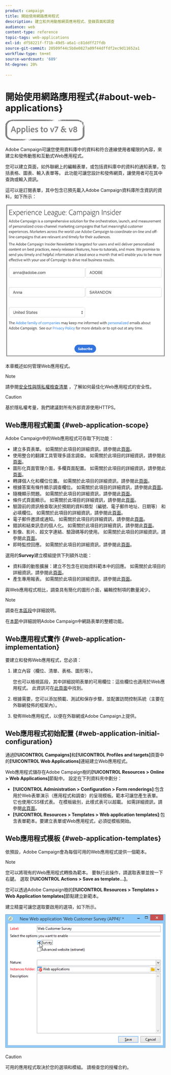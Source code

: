 ```yaml
---
product: campaign
title: 開始使用網路應用程式
description: 建立和共用動態網頁應用程式、登錄頁面和調查
audience: web
content-type: reference
topic-tags: web-applications
exl-id: df58221f-f71b-49d5-a6a1-c81ddff27fdb
source-git-commit: 20509f44c5b8e0827a09f44dffdf2ec9d11652a1
workflow-type: tm+mt
source-wordcount: '689'
ht-degree: 20%

---
```


# 開始使用網路應用程式{#about-web-applications}

![](../../assets/common.svg)

Adobe Campaign可讓您使用資料庫中的資料和符合連線使用者權限的內容，來建立和發佈動態和互動式Web應用程式。

您可以建立頁面，如外聯網上的編輯表單，或包括資料庫中的資料的通知表單，包括表格、圖表、輸入表單等。 此功能可讓您設計和發佈網頁，讓使用者可在其中查詢或輸入資訊。

這可以是訂閱表單，其中包含已預先載入Adobe Campaign資料庫所含資訊的資料，如下所示：

![](assets/webapp_form_sample.png)

本章概述如何管理Web應用程式。

>[!NOTE]
>
>請參閱[安全性與隱私權檢查清單](https://helpx.adobe.com/tw/campaign/kb/acc-security.html) ，了解如何最佳化Web應用程式的安全性。

>[!CAUTION]
>
>基於隱私權考量，我們建議對所有外部資源使用HTTPS。

## Web應用程式範圍 {#web-application-scope}

Adobe Campaign中的Web應用程式可存取下列功能：

* 建立多頁表單。 如需關於此項目的詳細資訊，請參閱此[頁面](about-web-forms.md)。
* 使用整合的翻譯工具管理多語言調查。 如需關於此項目的詳細資訊，請參閱此[頁面](translating-a-web-application.md)。
* 圖形化頁面管理介面，多欄頁面配置。 如需關於此項目的詳細資訊，請參閱此[頁面](designing-a-web-application.md)。
* 轉譯個人化和欄位位置。 如需關於此項目的詳細資訊，請參閱此[頁面](editing-content.md#adding-personalization-content)。
* 根據答案有條件顯示調查欄位。 如需關於此項目的詳細資訊，請參閱此[頁面](form-rendering.md#defining-fields-conditional-display)。
* 隨機顯示問題。 如需關於此項目的詳細資訊，請參閱此[頁面](../../surveys/using/building-a-survey.md#adding-questions)。
* 條件式頁面顯示。 如需關於此項目的詳細資訊，請參閱此[頁面](defining-web-forms-page-sequencing.md#conditional-page-display)。
* 驗證前的資訊檢查取決於預期的資料類型（編號、電子郵件地址、日期等） 和必填欄位。 如需關於此項目的詳細資訊，請參閱此[頁面](form-rendering.md#defining-control-settings)。
* 電子郵件邀請或通知。 如需關於此項目的詳細資訊，請參閱此[頁面](publishing-a-web-form.md#delivering-a-form-via-email)。
* 錯誤和結束訊息的個人化。 如需關於此項目的詳細資訊，請參閱此[頁面](defining-web-forms-properties.md#setting-up-an-error-page)。
* 影像、影片、超文字連結、驗證碼等的使用。 如需關於此項目的詳細資訊，請參閱此[頁面](editing-content.md)。
* 即時監控回應。 如需關於此項目的詳細資訊，請參閱此[頁面](../../surveys/using/publish--track-and-use-collected-data.md#response-tracking)。

選用的&#x200B;**Survey**&#x200B;建立模組提供下列額外功能：

* 資料庫的動態擴展：建立不包含在初始資料範本中的回應。 如需關於此項目的詳細資訊，請參閱此[頁面](../../surveys/using/managing-answers.md#storing-collected-answers)。
* 產生專用報表。 如需關於此項目的詳細資訊，請參閱此[頁面](../../surveys/using/publish--track-and-use-collected-data.md#reports-on-surveys)。

與Web應用程式相比，調查具有簡化的圖形介面，編輯控制項的數量減少。

>[!NOTE]
>
>調查在[本區段](../../surveys/using/about-surveys.md)中詳細說明。
>
>在[本節](about-web-forms.md)中詳細說明Adobe Campaign中網路表單的整體功能。

## Web應用程式實作 {#web-application-implementation}

要建立和發佈Web應用程式，您必須：

1. 建立內容（欄位、清單、表格、圖形等）。

   您也可以檢視區段，其中詳細說明表單的可用欄位：這些欄位也適用於Web應用程式。 此資訊可在[此頁面](adding-fields-to-a-web-form.md)中找到。

1. 根據需要，您可以添加預載、測試和保存步驟，並配置訪問控制系統（主要在外聯網發佈的框架內）。
1. 發佈Web應用程式，以便在外聯網或Adobe Campaign上提供。

## Web應用程式初始配置 {#web-application-initial-configuration}

通過&#x200B;**[!UICONTROL Campaigns]**&#x200B;和&#x200B;**[!UICONTROL Profiles and targets]**&#x200B;頁簽中的&#x200B;**[!UICONTROL Web Applications]**&#x200B;連結建立Web應用程式。

Web應用程式儲存在Adobe Campaign樹的&#x200B;**[!UICONTROL Resources > Online > Web Applications]**&#x200B;節點中。 設定在下列資料夾中劃分：

* **[!UICONTROL Administration > Configuration > Form renderings]**:包含用於Web表單演示（應用程式和調查）的呈現模板。範本可讓您產生表單。 它也使用CSS樣式表。 在模板級別，此樣式表可以超載。 如需詳細資訊，請參閱[此頁面](form-rendering.md#selecting-the-form-rendering-template)。
* **[!UICONTROL Resources > Templates > Web application templates]**:包含表單範本。要建立表單或Web應用程式，必須從模板開始。

## Web應用程式模板 {#web-application-templates}

依預設，Adobe Campaign會為每個可用的Web應用程式提供一個範本。

>[!NOTE]
>
>您可以將現有的Web應用程式轉換為範本。 要執行此操作，請選取表單並按一下右鍵。 選取 **[!UICONTROL Actions > Save as template...]**。

您可以透過Adobe Campaign樹的&#x200B;**[!UICONTROL Resources > Templates > Web Application templates]**&#x200B;節點建立新範本。

建立精靈可讓您選取要啟用的選項，如下所示。

![](assets/webapp_create_template.png)

>[!CAUTION]
>
>可用的應用程式取決於您的選項和模組。 請檢查您的授權合約。
